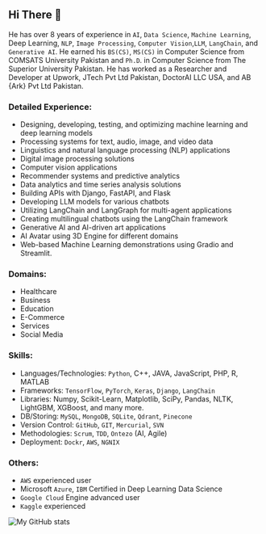 ## Hi There 👋
<!--
**javaidiqbal11/javaidiqbal11** is a ✨ _special_ ✨ repository because its `README.md` (this file) appears on your GitHub profile.
-->

He has over 8 years of experience in `AI`, `Data Science`, `Machine Learning`, Deep Learning, `NLP`, `Image Processing`, `Computer Vision`,`LLM`, `LangChain`, and `Generative AI`. He earned his `BS(CS)`, `MS(CS)` in Computer Science from COMSATS University Pakistan and `Ph.D`. in Computer Science from The Superior University Pakistan. He has worked as a Researcher and Developer at Upwork, JTech Pvt Ltd Pakistan, DoctorAI LLC USA, and AB {Ark} Pvt Ltd Pakistan. 

### Detailed Experience:
- Designing, developing, testing, and optimizing machine learning and deep learning models
- Processing systems for text, audio, image, and video data
- Linguistics and natural language processing (NLP) applications
- Digital image processing solutions
- Computer vision applications
- Recommender systems and predictive analytics
- Data analytics and time series analysis solutions
- Building APIs with Django, FastAPI, and Flask
- Developing LLM models for various chatbots
- Utilizing LangChain and LangGraph for multi-agent applications
- Creating multilingual chatbots using the LangChain framework
- Generative AI and AI-driven art applications
- AI Avatar using 3D Engine for different domains 
- Web-based Machine Learning demonstrations using Gradio and Streamlit.
### Domains:
- Healthcare
- Business
- Education
- E-Commerce
- Services 
- Social Media 
### Skills:
- Languages/Technologies: `Python`, C++, JAVA, JavaScript, PHP, R, MATLAB
- Frameworks: `TensorFlow`, `PyTorch`, `Keras`, `Django`, `LangChain`
- Libraries: Numpy, Scikit-Learn, Matplotlib, SciPy, Pandas, NLTK, LightGBM, XGBoost, and many more. 
- DB/Storing: `MySQL`, `MongoDB`, `SQLite`, `Qdrant`, `Pinecone` 
- Version Control: `GitHub`, `GIT`, `Mercurial`, `SVN`
- Methodologies: `Scrum`, `TDD`, `Ontezo` (AI, Agile)
- Deployment: `Dockr`, `AWS`, `NGNIX`
### Others:
- `AWS` experienced user
- Microsoft `Azure`, `IBM` Certified in Deep Learning Data Science 
- `Google Cloud` Engine advanced user
- `Kaggle` experienced

![My GitHub stats](https://github-readme-stats.vercel.app/api?username=javaidiqbal11&show_icons=true)

